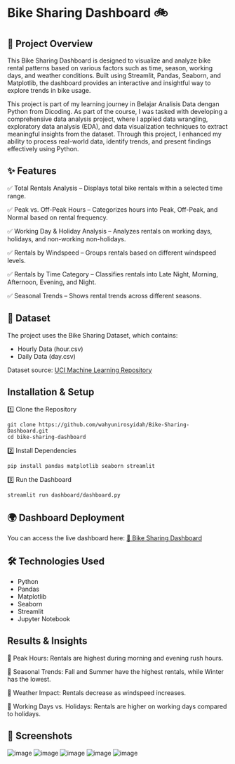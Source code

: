 # Bike Sharing Dashboard 🚲

## 📌 Project Overview

This Bike Sharing Dashboard is designed to visualize and analyze bike rental patterns based on various factors such as time, season, working days, and weather conditions. Built using Streamlit, Pandas, Seaborn, and Matplotlib, the dashboard provides an interactive and insightful way to explore trends in bike usage.

This project is part of my learning journey in Belajar Analisis Data dengan Python from Dicoding. As part of the course, I was tasked with developing a comprehensive data analysis project, where I applied data wrangling, exploratory data analysis (EDA), and data visualization techniques to extract meaningful insights from the dataset. Through this project, I enhanced my ability to process real-world data, identify trends, and present findings effectively using Python.

## ✨ Features
✅ Total Rentals Analysis – Displays total bike rentals within a selected time range.

✅ Peak vs. Off-Peak Hours – Categorizes hours into Peak, Off-Peak, and Normal based on rental frequency.

✅ Working Day & Holiday Analysis – Analyzes rentals on working days, holidays, and non-working non-holidays.

✅ Rentals by Windspeed – Groups rentals based on different windspeed levels.

✅ Rentals by Time Category – Classifies rentals into Late Night, Morning, Afternoon, Evening, and Night.

✅ Seasonal Trends – Shows rental trends across different seasons.

## 📂 Dataset
The project uses the Bike Sharing Dataset, which contains:
- Hourly Data (hour.csv)
- Daily Data (day.csv)
  
Dataset source: [UCI Machine Learning Repository](https://archive.ics.uci.edu/ml/datasets/Bike+Sharing+Dataset)

## Installation & Setup

1️⃣ Clone the Repository
```
git clone https://github.com/wahyunirosyidah/Bike-Sharing-Dashboard.git
cd bike-sharing-dashboard
```
2️⃣ Install Dependencies
```
pip install pandas matplotlib seaborn streamlit
```
3️⃣ Run the Dashboard
```
streamlit run dashboard/dashboard.py
```
## 🌍 Dashboard Deployment
You can access the live dashboard here:
[🔗 Bike Sharing Dashboard](https://wahyunirosyidah-bike-sharing-dashboard.streamlit.app/)

## 🛠️ Technologies Used
- Python 
- Pandas 
- Matplotlib 
- Seaborn 
- Streamlit 
- Jupyter Notebook 

## Results & Insights
📌 Peak Hours: Rentals are highest during morning and evening rush hours.

📌 Seasonal Trends: Fall and Summer have the highest rentals, while Winter has the lowest.

📌 Weather Impact: Rentals decrease as windspeed increases.

📌 Working Days vs. Holidays: Rentals are higher on working days compared to holidays.

## 📸 Screenshots
![image](https://github.com/user-attachments/assets/d9b47ead-6a9e-4d76-a88b-0c716fc3068e)
![image](https://github.com/user-attachments/assets/77a7883e-6a24-4bee-860a-6e1931c86868)
![image](https://github.com/user-attachments/assets/175c86b5-a5a4-43b9-a929-893a7e588424)
![image](https://github.com/user-attachments/assets/e81a2ba1-6696-44f8-bdef-dbbf00c77aaf)
![image](https://github.com/user-attachments/assets/eb550603-a6a8-4e4e-be3b-2fa4b3d58840)



